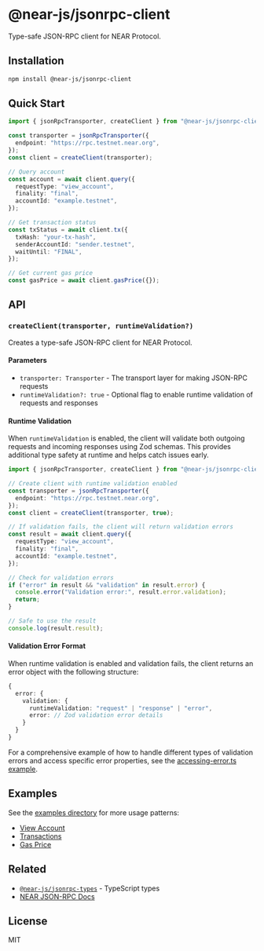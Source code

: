 # @near-js/jsonrpc-client

Type-safe JSON-RPC client for NEAR Protocol.

## Installation

```bash
npm install @near-js/jsonrpc-client
```

## Quick Start

```typescript
import { jsonRpcTransporter, createClient } from "@near-js/jsonrpc-client";

const transporter = jsonRpcTransporter({
  endpoint: "https://rpc.testnet.near.org",
});
const client = createClient(transporter);

// Query account
const account = await client.query({
  requestType: "view_account",
  finality: "final",
  accountId: "example.testnet",
});

// Get transaction status
const txStatus = await client.tx({
  txHash: "your-tx-hash",
  senderAccountId: "sender.testnet",
  waitUntil: "FINAL",
});

// Get current gas price
const gasPrice = await client.gasPrice({});
```

## API

### `createClient(transporter, runtimeValidation?)`

Creates a type-safe JSON-RPC client for NEAR Protocol.

#### Parameters

- `transporter: Transporter` - The transport layer for making JSON-RPC requests
- `runtimeValidation?: true` - Optional flag to enable runtime validation of requests and responses

#### Runtime Validation

When `runtimeValidation` is enabled, the client will validate both outgoing requests and incoming responses using Zod schemas. This provides additional type safety at runtime and helps catch issues early.

```typescript
import { jsonRpcTransporter, createClient } from "@near-js/jsonrpc-client";

// Create client with runtime validation enabled
const transporter = jsonRpcTransporter({
  endpoint: "https://rpc.testnet.near.org",
});
const client = createClient(transporter, true);

// If validation fails, the client will return validation errors
const result = await client.query({
  requestType: "view_account",
  finality: "final",
  accountId: "example.testnet",
});

// Check for validation errors
if ("error" in result && "validation" in result.error) {
  console.error("Validation error:", result.error.validation);
  return;
}

// Safe to use the result
console.log(result.result);
```

#### Validation Error Format

When runtime validation is enabled and validation fails, the client returns an error object with the following structure:

```typescript
{
  error: {
    validation: {
      runtimeValidation: "request" | "response" | "error",
      error: // Zod validation error details
    }
  }
}
```

For a comprehensive example of how to handle different types of validation errors and access specific error properties, see the [accessing-error.ts example](../../examples/accessing-error.ts).

## Examples

See the [examples directory](../../examples) for more usage patterns:

- [View Account](../../examples/view-account.ts)
- [Transactions](../../examples/transactions.ts)
- [Gas Price](../../examples/gas.ts)

## Related

- [`@near-js/jsonrpc-types`](../jsonrpc-types) - TypeScript types
- [NEAR JSON-RPC Docs](https://docs.near.org/api/rpc/introduction)

## License

MIT
